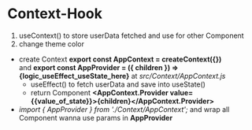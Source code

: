 # Context-Hook
1. useContext() to store userData fetched and use for other Component
2. change theme color

* create Context **export const AppContext = createContext({})**</br> and **export const AppProvider = ({ children }) => {logic_useEffect_useState_here}**  at *src/Context/AppContext.js*
  * useEffect() to fetch userData and save into useState()
  * return Component **<AppContext.Provider value={{value_of_state}}>{children}</AppContext.Provider>**
* *import { AppProvider } from './Context/AppContext';* and wrap all Component wanna use params in **AppProvider**
